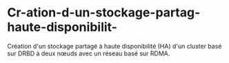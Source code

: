# Cr-ation-d-un-stockage-partag-haute-disponibilit-
Création d'un stockage partagé à haute disponibilité (HA) d'un cluster basé sur DRBD à deux nœuds avec un réseau basé sur RDMA.
